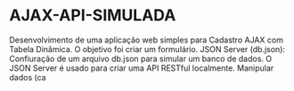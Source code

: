 # AJAX-API-SIMULADA
Desenvolvimento de uma aplicação web simples para Cadastro AJAX com Tabela Dinâmica. O objetivo foi criar um formulário. JSON Server (db.json): Confiuração de um arquivo db.json para simular um banco de dados. O JSON Server é usado para criar uma API RESTful localmente. Manipular dados (ca
